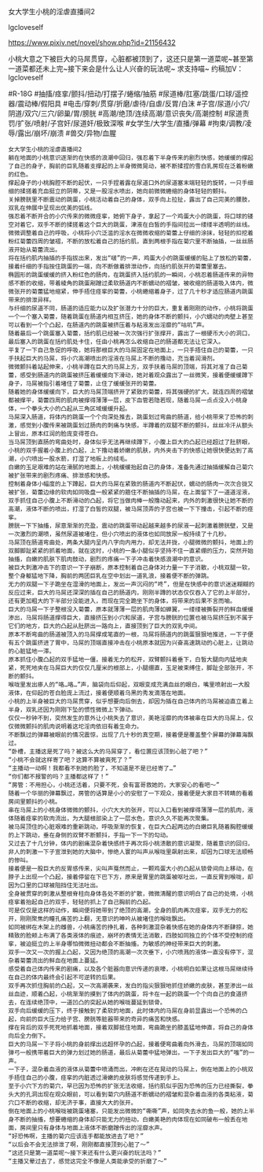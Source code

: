 女大学生小桃的淫虐直播间2

lgcloveself

https://www.pixiv.net/novel/show.php?id=21156432

小桃大意之下被巨大的马屌贯穿，心脏都被顶到了，这还只是第一道菜呢~甚至第一道菜都还未上完~接下来会是什么让人兴奋的玩法呢~
求支持喵~
约稿加V：lgcloveself

#R-18G
#抽搐/痉挛/颤抖/扭动/打摆子/蜷缩/抽筋
#尿道棒/肛塞/跳蛋/口球/遥控器/震动棒/假阳具
#电击/穿刺/贯穿/折磨/虐待/自虐/反胃/白沫
#子宫/尿道/小穴/阴道/双穴/三穴/卵巢/胃/膀胱
#高潮/绝顶/连续高潮/意识丧失/高潮控制
#尿道责罚/扩张/喷射/子宫奸/尿道奸/极致深喉
#女学生/大学生/直播/弹幕
#拘束/调教/凌辱/露出/崩坏/崩溃
#兽交/异物/血腥


    女大学生小桃的淫虐直播间2
    躺在地面的小桃意识逐渐的在快感的浪潮中回归，强忍着下半身传来的剧烈快感，她缓缓的撑起了自己的身子，胸前的巨乳随着支撑起的上半身微微晃动，被不断揉捏的雪白乳房现在泛着粉嫩的红色。
    撑起身子的小桃胸腔不断的起伏，一只手捏着露在尿道口外的尿道塞末端轻轻的旋转，一只手细细的揉搓着充血挺立的阴蒂，又是一股淫水喷出，她向前微微蜷缩的身体轻轻的颤抖。
    关掉膀胱里不断震动的跳蛋，小桃活动着自己的身体，双手向上拉扯，露出了自己完美的腰肢，双乳在伸展中呈现出优美的弧线。
    强忍着不断开合的小穴传来的微微痉挛，她俯下身子，拿起了一个鸡蛋大小的跳蛋，将口球的镂空对着它，双手不断的揉搓着这个巨大的跳蛋，津液在白皙的手指间拉出一缕缕半透明的丝线。
    微微调整着自己的呼吸，小桃将小穴泛滥的淫水在微微收缩的菊蕾上仔细的涂抹，轻轻的扣挖着粉红菊蕾四周的皱褶，不断的放松着自己的括约肌，直到两根手指在菊穴里不断抽插，一丝丝肠液开始从菊蕾流出。
    将在括约肌内抽插的手指拔出来，发出“啵”的一声，鸡蛋大小的跳蛋缓缓的贴上了放松的菊蕾，接着纤细的手指按住跳蛋的一端，向不断做着排泄动作，向括约肌张开的菊蕾里塞去。
    椭圆形的跳蛋缓缓的挤入粉红色的肠肉，在跳蛋挤入括约肌的一瞬间，小桃忍着肠道传来的异物感不断的收缩，带着棱角的跳蛋剐蹭过柔软肠道内不断蠕动的褶皱，被收缩的肠道吸入体内，微微张开的菊蕾猛地缩紧，伸手捂住痉挛的菊蕾，小桃蜷缩着身子，过了几十秒才适应肠道内跳蛋带来的排泄异样。
    与纤细的尿道不同，肠道的适应能力以及扩张潜力十分的巨大，重复着刚刚的动作，小桃将跳蛋一个一个塞入菊蕾，随着跳蛋在肠道内相互挤压，她的身体不断的颤抖，小穴蠕动的肉壁上甚至可以看到一个个凸起，在肠道内的跳蛋被挤压着与粘液发出淫靡的“咕叽”声。
    随着最后一个跳蛋塞入菊蕾，括约肌已经被一次次强行扩张撑开，露出了一根硬币大小的洞口，最后塞入的跳蛋在括约肌处卡住，任由小桃再怎么收缩自己的肠道都无法让它深入。
    平复了一下自己急促的呼吸，她将那根巨大的马屌固定在地面上，一只手捂住自己的菊蕾，一只手扶起巨大的马屌，将小穴高潮喷出的淫液在马屌上不断的撸动，充当着润滑剂。
    微微颤抖着站起伸来，小桃半蹲在巨大的马屌上方，双手扶着马屌的顶端，将其对准了自己菊蕾，感受到肠道内的跳蛋被挤压着缓缓向下滑动，她对着观众露出了一丝微笑，接着便缓缓蹲下身子，马屌被指引着堵住了菊蕾，止住了缓缓张开的菊蕾。
    随着她的身体缓缓向下，巨大的马屌顶端挤开了紧致的菊蕾，将其强硬的扩大，就连四周的褶皱都被撑平，菊蕾四周的肌肉被撑得薄薄一层，皮下血管若隐若现，随着马屌一点点没入小桃身体，一个拳头大小的凸起从三角区域缓缓升起。
    马屌深入肠道，将体内的跳蛋一个个向深处推去，跳蛋划过弯曲的肠道，给小桃带来了恐怖的刺激，感觉到小腹传来被跳蛋划过肠肉的刺痛与快感，半蹲着的双腿不断的颤抖，丝丝冷汗从额头上冒出，原本红润的脸庞变得苍白。
    当马屌顶到直肠的弯曲处时，身体似乎无法再继续蹲下，小腹上巨大的凸起已经超过了肚脐眼，小桃的双手握着小腹上的凸起，上下撸动着娇嫩的肌肤，内外夹击下的快感让她很快便达到了高潮，小穴喷出一股水箭，打湿了地板上的绒毛。
    白嫩的玉足艰难的站在滑腻的地面上，小桃缓缓抬起自己的身体，准备先通过抽插缓解自己菊穴被扩张带来的剧烈疼痛、排泄感和快感。
    控制着身体小幅度的上下蹲起，巨大的马屌在紧致的肠道内不断起伏，蠕动的肠肉一次次合拢又被扩张，菊蕾边缘的软肉如同吸盘一般紧紧的箍住不断抽插的马屌，在上面留下了一道道淫液，双手抓住自己小腹上不断滑动的凸起，将它当做肉棒一般撸动起来，内外的刺激很快让她不断的高潮，液体不断的喷出，打湿了白皙的双腿，被马屌顶弄的子宫也被一下下撞击，引起不断的痉挛。
    膀胱一下下抽搐，尿意渐渐的充盈，震动的跳蛋带动起越来越多的尿液一起刺激着膀胱壁，又是一次激烈的潮喷，虽然尿道被堵住，但小穴喷出的液体也如同放尿一般持续了十几秒。
    马屌顶在肠道弯曲处，两条大腿内呈内八字向内用力，却无法并拢，小腿微微的颤抖，地面上的双脚脚趾紧紧的抓着地面，就在这时，小桃的一条小腿似乎坚持不住一直紧绷的压力，突然开始抽搐，白嫩的肌肤下肌肉鼓动，剧烈的疼痛一下子冲击着快感浪潮中的意识。
    被巨大刺激冲击下的意识一下子崩断，原本控制着自己身体对力量一下子消散，小桃双腿一软，整个身躯猛地下降，胸前的两团巨乳在空中划出一道乳浪，接着便不断的弹跳。
    无力的双腿一下子跪坐在湿滑的地面上，发出一声沉闷的“咚”，但是在快感中的意识迷迷糊糊的反应过来，巨大的马屌还深深的插在自己的肠道内，刚刚半蹲的状态仅仅吞入了它的上半部分，还有更加粗大的下半部分没能进入，而现在完全跪坐下的身体，将带来的后果不言而喻。
    巨大的马屌一下子整根没入菊蕾，原本就薄薄一层的肌肉薄如蝉翼，一缕缕被撕裂开的鲜血缓缓渗出，马屌将肠道撑得巨大，直接挤压到小穴和尿道，子宫与膀胱的位置也被马屌挤压到不属于它们的地方，巨大的凸起从肚脐出一路向上，直接顶到了巨大的双乳中间。
    原本不断弯曲的肠道被顶入的马屌撑成笔直的一根，马屌将肠道内的跳蛋狠狠地推进，一下子便有五个跳蛋挤进了胃中，马屌的顶端直接冲击在小桃原本就因为兴奋高速跳动的心脏上，让跳动的心脏猛地一滞。
    原本抓住小腹凸起的双手猛地一僵，接着无力的松开，双臂颤抖着垂下，白皙大腿向内猛地夹紧，死死地夹在马屌巨大的仅仅几厘米的根部上，小腿绷直，玉足被束缚住，脚趾全部张开，不断的颤抖。
    喉咙里发出瘆人的“咯…咯…”声，脑袋向后仰起，双眼变成充满血丝的眼白，嘴里喷射出一大股液体，在仰起的苍白脸庞上流过，接着便顺着乌黑的秀发滴落在地面。
    小桃的上半身被巨大的马屌贯穿，似乎想要向后倒去，却因为插在自己体内的马屌被迫直立着上半身，双乳还因为刚刚下坠的惯性微微上下弹动。
    仅仅一秒钟不到，突然发生的意外让小桃失去了意识，美艳淫靡的肉体被串在巨大的马屌上，仅仅微微颤抖的肌肉说明着这坨淫肉依旧有着生命力。
    不断飘过的弹幕被眼前的情况震惊，出现了几十秒的真空期，接着便是覆盖整个屏幕的弹幕海飘过。
    “卧槽，主播这是死了吗？被这么大的马屌穿了，看位置应该顶到心脏了吧？”
    “小桃不会就这样寄了吧？这算不算被爽死了？”
    “主播动一动啊！我都看不到她的脸了，不知道是不是已经寄了…”
    “你们都不报警的吗？主播都这样了！”
    “房管：不用担心，小桃还活着，只要不死，会有富哥救她的，大家安心的看吧～”
    随着一个华丽的弹幕飘过，房管的话算是小小的安慰了一下观众，接着便是大家目不转睛的看着房间里颤抖的小桃。
    串在马屌上的小桃身体微微的颤抖，小穴大大的张开，可以入口看到被撑得薄薄一层的肌肉，液体随着痉挛的软肉流出，为大腿根部染上了一层水色，意识久久不能再次聚集。
    被马屌顶住的心脏艰难的重新跳动，呼吸渐渐的恢复，在巨大凸起两边的白嫩巨乳随着胸腔缓缓的上下跳动，垂在身侧的双臂不断颤抖，手指一下一下的勾动。
    又过去了十几分钟，体内的剧痛混杂着快感终于再次将小桃溃散的意识凝聚，随着意识的回归，非人的刺激一下子宣泄到她的大脑中，惨绝人寰的叫声从喉咙里飙射出来，却因为口球无法顺畅的惨叫。
    接着便是一股巨大的反胃感传来，尖叫声戛然而止，一颗鸡蛋大小的凸起从锁骨间向上移动，在脖子上出现一个凸起，接着停留在下巴下方，原来是胃里的跳蛋被呕吐出，一直反胃到喉咙，却因为口里的口球被阻挡住无法吐出。
    全身被贯穿的刺激从整根脊柱向身体各处不断的扩散，微微清醒的意识明白了自己的处境，小桃痉挛着抬起自己的双手，轻轻的抓上了自己胸前的凸起。
    可是仅仅是这样的动作，瞬间便将她带到了绝顶的高潮，全身的肌肉再次痉挛，双手无力的松开，刚刚聚焦的瞳孔痛苦的上翻，无意识的呻吟从被堵住的喉咙飘出。
    如同被绑在木架上的雌兽，小桃痛苦的挣扎着，各种刺激混杂着快感在她的身体内不断肆掠，她精致的脸颊上布满了各类液体的痕迹，崩坏的表情无法消散，四肢如同独立的个体不受控制的痉挛，被迫挺立的上半身哪怕微微扭动都会不断抽搐，为敏感的神经带来巨大的刺激。
    双手一次又一次的握上凸起，又因为绝顶的高潮一次次垂下，小穴喷溅的液体一直没有停下，混杂着菊蕾流出的鲜血在地面上蔓延。
    感受着自己体内传来的剧痛，以及各个脏器向意识传递的哀嚎，小桃明白如果让这根马屌继续待在自己的体内最终会引起不可逆转的后果。
    双手再次抓住胸前的凸起，又一次高潮袭来，发白的指尖狠狠地抓住娇嫩的皮肤，甚至渗出一丝丝血迹，顺着凸起，小桃渐渐的摸到了体内的跳蛋，将卡在一起的跳蛋一个个向自己的食道挤去，在连续绝顶中，一道凹凸的突起从她的喉咙蔓延到锁骨。
    双手向后缓缓的压下，终于接触到了柔软的地面，此时体内的马屌在身前显露出一个恐怖的凸起，向前的巨大压力给子宫、膀胱等脏器带来的奇异的痛苦和快感。
    撑在背后的双手死死地抓着地面，接着双脚抵住地面，弯曲跪坐的膝盖猛地伸直，将自己的身体向后全力倒下。
    巨大的马屌一下子将小桃的身前撑出远超怀孕的凸起，接着便弯曲着向外滑去，马屌的顶端如同弹弓一般携带着巨大的弹力划过她的肠道，最后从菊蕾中猛地弹出，一下子发出巨大的“嗤”的一声。
    一下子，混杂着血液的液体从菊蕾中喷涌而出，冲刷在还在晃动的马屌上，倒在地面上的小桃双手捂住自己的小腹，痉挛的内脏透过滑嫩的皮肤将感觉传递到手上。
    至于小穴下方的菊穴，早已因为恐怖的扩张无法收缩，括约肌似乎因为恐怖的压力已经撕裂，拳头大的孔洞出现在观众眼前，可以看到菊穴内肠道不断蠕动的褶皱和混杂着血液的各类粘液，菊穴口不断的收缩，却无济于事，直接大大的张开。
    倒在地面上的小桃喉咙被跳蛋堵塞，只能发出微微的“嘶嘶”声，如同失去水的鱼一般，她的上半身不断的抽搐，想要蜷缩的身体却只能无力的扭动，白嫩美艳的肉体现在如同破布一般丢在地面，房间里只有身体与地面上液体不断磨蹭传出的淫靡水声。
    “好恐怖啊，主播的菊穴应该连手都能放进去了吧？”
    “以后会不会无法排泄了啊，刚刚都直接顶到心脏了～”
    “这还只是第一道菜呢～接下来还有什么更兴奋的玩法吗？”
    “主播又晕过去了，感觉这完全不像是人类能承受的折磨了～”
